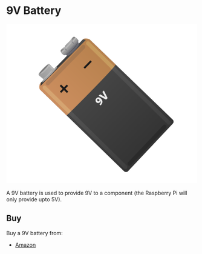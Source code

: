 # 9V Battery

![9V Battery](battery-9v.png)

A 9V battery is used to provide 9V to a component (the Raspberry Pi will only provide upto 5V).

## Buy

Buy a 9V battery from:

- [Amazon](http://www.amazon.co.uk/Duracell-MN1604-Plus-Power-Batteries--Pack/dp/B004W7GYGQ)
